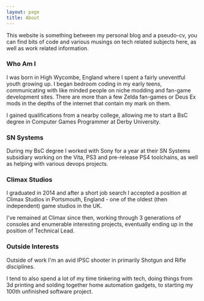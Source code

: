 ```yaml
---
layout: page
title: About
---
```


This website is something between my personal blog and a pseudo-cv, you can find bits of code and various musings on tech related subjects here, as well as work related information.

### Who Am I

I was born in High Wycombe, England where I spent a fairly uneventful youth growing up. I began bedroom coding
in my early teens, communicating with like minded people on niche modding and fan-game development sites. 
There are more than a few Zelda fan-games or Deus Ex mods in the depths of the internet that contain my mark on them.


I gained qualifications from a nearby college, allowing me to start a BsC degree in Computer Games Programmer at Derby University.


### SN Systems

During my BsC degree I worked with Sony for a year at their SN Systems subsidiary working on the Vita, PS3 and pre-release PS4 toolchains, as well as helping with various devops projects.


### Climax Studios

I graduated in 2014 and after a short job search I accepted a position at Climax Studios in Portsmouth, England - one of the oldest (then independent) game studios in the UK.


I've remained at Climax since then, working through 3 generations of consoles and enumerable interesting projects, eventually ending up in the position of Technical Lead.


### Outside Interests

Outside of work I'm an avid IPSC shooter in primarily Shotgun and Rifle disciplines.


I tend to also spend a lot of my time tinkering with tech, doing things from 3d printing and solding together home automation gadgets, to starting my 100th unfinished software project.
